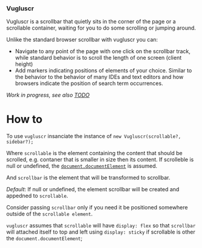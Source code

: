 ### Vugluscr


Vugluscr is a scrollbar that quietly sits in the corner of the page or a scrollable container, waiting for you to do some scrolling or jumping around.

Unlike the standard browser scrollbar with vugluscr you can:

* Navigate to any point of the page with one click on the scrollbar track, while standard behavior is to scroll the length of one screen (client height)
* Add markers indicating positions of elements of your choice. Similar to the behavior to the behavior of many IDEs and text editors and how browsers indicate the position of search term occurrences.

*Work in progress, see also [TODO](TODO.md)*


# How to 


To use `vugluscr` insanciate the instance of `new Vugluscr(scrollable?, sidebar?);`

Where `scrollable` is the element containing the content that should be scrolled, e.g. contaner that is smaller in size then its content. If scrolleble is null or undefined, the [`document.documentElement`](https://developer.mozilla.org/en-US/docs/Web/API/Document/documentElement) is assumed.

And `scrollbar` is the element that will be transformed to scrollbar. 

*Default*: If null or undefined, the element scrollbar will be created and appedned to `scrollable`.


Consider passing `scrollbar` only if you need it be positioned somewhere outside of the `scrollable element`.


`vugluscr` assumes that `scrollable` will have `display: flex` so that `scrollbar` will attached itself to top and left using `display: sticky` if scrollable is other the `document.documentElement`;



